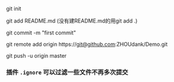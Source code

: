 git init

git add README.md (没有建README.md的用git add .)

git commit -m "first commit"

git remote add origin https://git@github.com:ZHOUdank/Demo.git

git push -u origin master

### 插件 `.ignore` 可以过滤一些文件不再多次提交